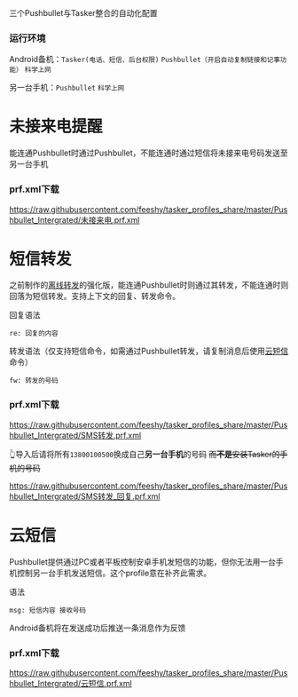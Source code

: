 三个Pushbullet与Tasker整合的自动化配置

### 运行环境

Android备机：```Tasker(电话、短信、后台权限)``` ```Pushbullet（开启自动复制链接和记事功能）```  ```科学上网```

另一台手机：```Pushbullet``` ```科学上网```

# 未接来电提醒

能连通Pushbullet时通过Pushbullet，不能连通时通过短信将未接来电号码发送至另一台手机

### prf.xml下载

https://raw.githubusercontent.com/feeshy/tasker_profiles_share/master/Pushbullet_Intergrated/未接来电.prf.xml


# 短信转发

之前制作的[离线转发](https://github.com/feeshy/tasker_profiles_share/tree/master/Offline_SMS_Forward)的强化版，能连通Pushbullet时则通过其转发，不能连通时则回落为短信转发。支持上下文的回复、转发命令。

回复语法

    re: 回复的内容

转发语法（仅支持短信命令，如需通过Pushbullet转发，请复制消息后使用[云短信](#云短信)命令）

    fw: 转发的号码

### prf.xml下载

https://raw.githubusercontent.com/feeshy/tasker_profiles_share/master/Pushbullet_Intergrated/SMS转发.prf.xml

👆导入后请将所有```13800100500```换成自己**另一台手机**的号码 ~~而**不是**安装Tasker的手机的号码~~

https://raw.githubusercontent.com/feeshy/tasker_profiles_share/master/Pushbullet_Intergrated/SMS转发_回复.prf.xml

# 云短信
Pushbullet提供通过PC或者平板控制安卓手机发短信的功能，但你无法用一台手机控制另一台手机发送短信。这个profile意在补齐此需求。

语法

    msg: 短信内容 接收号码

Android备机将在发送成功后推送一条消息作为反馈

### prf.xml下载

https://raw.githubusercontent.com/feeshy/tasker_profiles_share/master/Pushbullet_Intergrated/云短信.prf.xml
